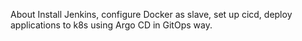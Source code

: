 About
Install Jenkins, configure Docker as
slave, set up cicd, deploy applications to k8s using Argo CD in GitOps way. 
